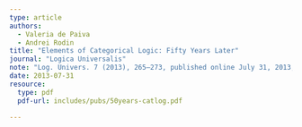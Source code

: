 ```yaml
---
type: article
authors:
  - Valeria de Paiva
  - Andrei Rodin
title: "Elements of Categorical Logic: Fifty Years Later"
journal: "Logica Universalis"
note: "Log. Univers. 7 (2013), 265–273, published online July 31, 2013,DOI 10.1007/s11787-013-0086-9"
date: 2013-07-31
resource:
  type: pdf
  pdf-url: includes/pubs/50years-catlog.pdf

---
```


